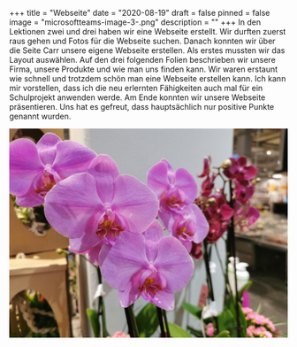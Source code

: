 +++
title = "Webseite"
date = "2020-08-19"
draft = false
pinned = false
image = "microsoftteams-image-3-.png"
description = ""
+++
In den Lektionen zwei und drei haben wir eine Webseite erstellt. Wir durften zuerst raus gehen und Fotos für die Webseite suchen. Danach konnten wir über die Seite Carr unsere eigene Webseite erstellen. Als erstes mussten wir das Layout auswählen. Auf den drei folgenden Folien beschrieben wir unsere Firma, unsere Produkte und wie man uns finden kann. Wir waren erstaunt wie schnell und trotzdem schön man eine Webseite erstellen kann. Ich kann mir vorstellen, dass ich die neu erlernten Fähigkeiten auch mal für ein Schulprojekt anwenden werde. Am Ende konnten wir unsere Webseite präsentieren. Uns hat es gefreut, dass hauptsächlich nur positive Punkte genannt wurden. 

![](microsoftteams-image-3-.png)